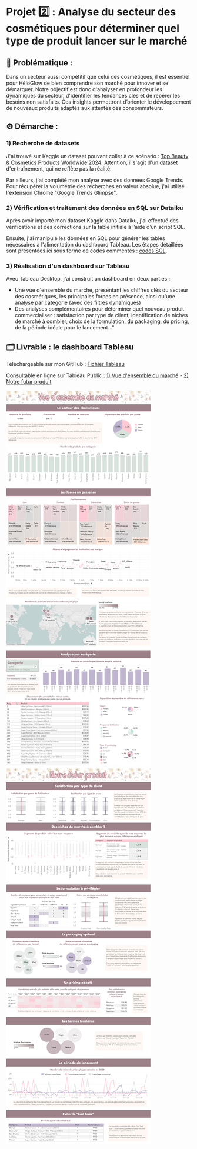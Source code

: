 # Projet 2️⃣ : Analyse du secteur des cosmétiques pour déterminer quel type de produit lancer sur le marché

## 🧩 Problématique :

Dans un secteur aussi compétitif que celui des cosmétiques, il est essentiel pour HéloGlow de bien comprendre son marché pour innover et se démarquer. Notre objectif est donc d'analyser en profondeur les dynamiques du secteur, d'identifier les tendances clés et de repérer les besoins non satisfaits. Ces insights permettront d’orienter le développement de nouveaux produits adaptés aux attentes des consommateurs.

## ⚙️ Démarche :

### 1) Recherche de datasets

J'ai trouvé sur Kaggle un dataset pouvant coller à ce scénario : [Top Beauty & Cosmetics Products Worldwide 2024](https://www.kaggle.com/datasets/waqi786/most-used-beauty-cosmetics-products-in-the-world). Attention, il s'agit d'un dataset d'entraînement, qui ne reflète pas la réalité.

Par ailleurs, j'ai complété mon analyse avec des données Google Trends. Pour récupérer la volumétrie des recherches en valeur absolue, j'ai utilisé l'extension Chrome "Google Trends Glimpse".

### 2) Vérification et traitement des données en SQL sur Dataiku

Après avoir importé mon dataset Kaggle dans Dataiku, j'ai effectué des vérifications et des corrections sur la table initiale à l’aide d’un script SQL.

Ensuite, j'ai manipulé les données en SQL pour générer les tables nécessaires à l'alimentation du dashboard Tableau. Les étapes détaillées sont présentées ici sous forme de codes commentés : [codes SQL](https://github.com/HeloGlow/Portfolio_fr/blob/main/Projet_2/SQL_Dataiku_Projet_2).<br>

### 3) Réalisation d'un dashboard sur Tableau

Avec Tableau Desktop, j'ai construit un dashboard en deux parties :
- Une vue d'ensemble du marché, présentant les chiffres clés du secteur des cosmétiques, les principales forces en présence, ainsi qu'une analyse par catégorie (avec des filtres dynamiques)
- Des analyses complémentaires pour déterminer quel nouveau produit commercialiser : satisfaction par type de client, identification de niches de marché à combler, choix de la formulation, du packaging, du pricing, de la période idéale pour le lancement..."

## 🗂️ Livrable : le dashboard Tableau

Téléchargeable sur mon GitHub : [Fichier Tableau](https://github.com/HeloGlow/Portfolio_fr/blob/main/Projet_2/HeloGlow_Tableau_fr.twbx)<br>

Consultable en ligne sur Tableau Public :
[1) Vue d'ensemble du marché](https://public.tableau.com/app/profile/h.lo.se.vrt/viz/HeloGlow_Projet2_Page1/Vuedensembledumarch) - 
[2) Notre futur produit](https://public.tableau.com/app/profile/h.lo.se.vrt/viz/HeloGlow_Projet2_Page2/Notrefuturproduit)<br>

<img src="https://github.com/HeloGlow/Portfolio_fr/blob/main/Projet_2/HeloGlow_Tableau_Page1.png?raw=true">
<img src="https://github.com/HeloGlow/Portfolio_fr/blob/main/Projet_2/HeloGlow_Tableau_Page2.png?raw=true">
